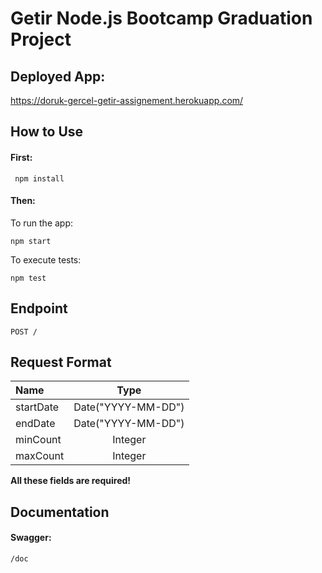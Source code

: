 # Getir Node.js Bootcamp Graduation Project

## Deployed App:
https://doruk-gercel-getir-assignement.herokuapp.com/

## How to Use
#### First:
  ```
   npm install
   ```
#### Then:
To run the app:
   ```
   npm start
   ```
To execute tests:
   ```
   npm test
   ```
   
## Endpoint
`POST /`

## Request Format
<table>
<thead>
<tr>
<th align="left">Name</th>
<th align="center">Type</th>
</tr>
</thead>
<tbody>
<tr>
<td align="left">startDate</td>
<td align="center">Date("YYYY-MM-DD")</td>
</tr>
<tr>
<td align="left">endDate</td>
<td align="center">Date("YYYY-MM-DD")</td>
</tr>
<tr>
<td align="left">minCount</td>
<td align="center">Integer</td>
</tr>
<tr>
<td align="left">maxCount</td>
<td align="center">Integer</td>
</tr>
</tbody>
</table>

**All these fields are required!**

## Documentation
#### Swagger:
`/doc`
